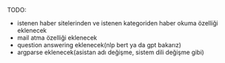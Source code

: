 TODO:

-   istenen haber sitelerinden ve istenen kategoriden haber okuma özelliği eklenecek
-   mail atma özelliği eklenecek
-   question answering eklenecek(nlp bert ya da gpt bakarız)
-   argparse eklenecek(asistan adı değişme, sistem dili değişme gibi)
